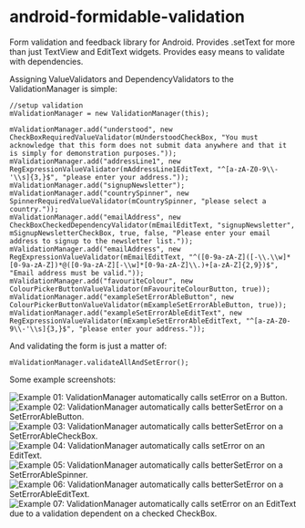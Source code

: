 android-formidable-validation
=============================

Form validation and feedback library for Android. Provides .setText for more than just TextView and EditText widgets. Provides easy means to validate with dependencies.

Assigning ValueValidators and DependencyValidators to the ValidationManager is simple:
```
//setup validation
mValidationManager = new ValidationManager(this);

mValidationManager.add("understood", new CheckBoxRequiredValueValidator(mUnderstoodCheckBox, "You must acknowledge that this form does not submit data anywhere and that it is simply for demonstration purposes."));
mValidationManager.add("addressLine1", new RegExpressionValueValidator(mAddressLine1EditText, "^[a-zA-Z0-9\\-'\\s]{3,}$", "please enter your address."));
mValidationManager.add("signupNewsletter");
mValidationManager.add("countrySpinner", new SpinnerRequiredValueValidator(mCountrySpinner, "please select a country."));
mValidationManager.add("emailAddress", new CheckBoxCheckedDependencyValidator(mEmailEditText, "signupNewsletter", mSignupNewsletterCheckBox, true, false, "Please enter your email address to signup to the newsletter list."));
mValidationManager.add("emailAddress", new RegExpressionValueValidator(mEmailEditText, "^([0-9a-zA-Z]([-\\.\\w]*[0-9a-zA-Z])*@([0-9a-zA-Z][-\\w]*[0-9a-zA-Z]\\.)+[a-zA-Z]{2,9})$", "Email address must be valid."));
mValidationManager.add("favouriteColour", new ColourPickerButtonValueValidator(mFavouriteColourButton, true));
mValidationManager.add("exampleSetErrorAbleButton", new ColourPickerButtonValueValidator(mExampleSetErrorAbleButton, true));
mValidationManager.add("exampleSetErrorAbleEditText", new RegExpressionValueValidator(mExampleSetErrorAbleEditText, "^[a-zA-Z0-9\\-'\\s]{3,}$", "please enter your address."));
```

And validating the form is just  a matter of:

```
mValidationManager.validateAllAndSetError();
```

Some example screenshots:

![Example 01: ValidationManager automatically calls setError on a Button.][example01]
![Example 02: ValidationManager automatically calls betterSetError on a SetErrorAbleButton.][example02]
![Example 03: ValidationManager automatically calls betterSetError on a SetErrorAbleCheckBox.][example03]
![Example 04: ValidationManager automatically calls setError on an EditText.][example04]
![Example 05: ValidationManager automatically calls betterSetError on a SetErrorAbleSpinner.][example05]
![Example 06: ValidationManager automatically calls betterSetError on a SetErrorAbleEditText.][example06]
![Example 07: ValidationManager automatically calls setError on an EditText due to a validation dependent on a checked CheckBox.][example07]

[example01]: https://github.com/coreform/android-formidable-validation/raw/master/doco/android-formidable-validation_example01.png "Example 01: ValidationManager automatically calls setError on a Button."
[example02]: https://github.com/coreform/android-formidable-validation/raw/master/doco/android-formidable-validation_example01.png "Example 02: ValidationManager automatically calls setError on a Button."
[example03]: https://github.com/coreform/android-formidable-validation/raw/master/doco/android-formidable-validation_example01.png "Example 03: ValidationManager automatically calls setError on a Button."
[example04]: https://github.com/coreform/android-formidable-validation/raw/master/doco/android-formidable-validation_example01.png "Example 04: ValidationManager automatically calls setError on a Button."
[example05]: https://github.com/coreform/android-formidable-validation/raw/master/doco/android-formidable-validation_example01.png "Example 05: ValidationManager automatically calls setError on a Button."
[example06]: https://github.com/coreform/android-formidable-validation/raw/master/doco/android-formidable-validation_example01.png "Example 06: ValidationManager automatically calls setError on a Button."
[example07]: https://github.com/coreform/android-formidable-validation/raw/master/doco/android-formidable-validation_example01.png "Example 07: ValidationManager automatically calls setError on a Button."
